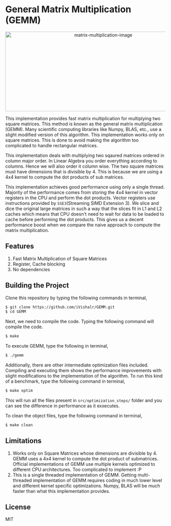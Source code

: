 # General Matrix Multiplication (GEMM)

<p align="center">
  <img src="https://petewarden.files.wordpress.com/2015/04/gemm_corrected.png" alt="matrix-multiplication-image" height="250px" width="600px"></img>
</p>

This implementation provides fast matrix multiplication for multiplying two square matrices. This method is known as the general matrix multiplication (GEMM). Many scientific computing libraries like Numpy, BLAS, etc., use a slight modified version of this algorithm. This implementation works only on square matrices. This is done to avoid making the algorithm too complicated to handle rectangular matrices. 

This implementation deals with multiplying two sqaured matrices ordered in column major order. In Linear Algebra you order everything according to columns. Hence we will also order it column wise. The two square matrices must have dimensions that is divisible by 4. This is because we are using a 4x4 kernel to compute the dot products of sub matrices. 

This implementation achieves good performance using only a single thread. Majority of the performance comes from storing the 4x4 kernel in vector registers in the CPU and perform the dot products. Vector registers use instructions provided by `SSE3`(Streaming SIMD Extension 3). We slice and dice the original large matrices in such a way that the slices fit in L1 and L2 caches which means that CPU doesn't need to wait for data to be loaded to cache before performing the dot products. This gives us a decent performance boost when we compare the naive approach to compute the matrix multiplication.

## Features

1. Fast Matrix Multiplication of Square Matrices
2. Register, Cache blocking
3. No dependencies

## Building the Project

Clone this repository by typing the following commands in terminal,

```bash
$ git clone https://github.com/iVishalr/GEMM.git
$ cd GEMM
```

Next, we need to compile the code. Typing the following command will compile the code.

```bash
$ make
```

To execute GEMM, type the following in terminal,

```bash
$ ./gemm
```

Additionally, there are other intermediate optimization files included. Compiling and executing them shows the performance improvements with slight modifications to the implementation of the algorithm. To run this kind of a benchmark, type the following command in terminal,

```bash
$ make optim
``` 

This will run all the files present in `src/optimization_steps/` folder and you can see the difference in performance as it exxecutes.

To clean the object files, type the following command in terminal,

```bash
$ make clean
```

## Limitations

1. Works only on Square Matrices whose dimensions are divisible by 4. GEMM uses a 4x4 kernel to compute the dot product of submatrices. Official implementations of GEMM use multiple kernels optimized to different CPU architectures. Too complicated to implement :P
2. This is a single threaded implementation of GEMM. Getting multi-threaded implementation of GEMM requires coding in much lower level and different kernel specific optimizations. Numpy, BLAS will be much faster than what this implementation provides.

## License

MIT
